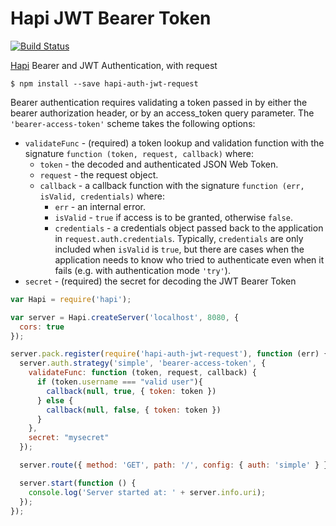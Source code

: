 # Hapi JWT Bearer Token

[![Build Status](https://travis-ci.org/JerrySievert/hapi-auth-jwt.svg?branch=master)](https://travis-ci.org/JerrySievert/hapi-auth-jwt)

[Hapi](https://github.com/spumko/hapi) Bearer and JWT Authentication, with request

```
$ npm install --save hapi-auth-jwt-request
```


Bearer authentication requires validating a token passed in by either the bearer authorization header, or by an access_token query parameter. The `'bearer-access-token'` scheme takes the following options:

- `validateFunc` - (required) a token lookup and validation function with the signature `function (token, request, callback)` where:
    - `token` - the decoded and authenticated JSON Web Token.
    - `request` - the request object.
    - `callback` - a callback function with the signature `function (err, isValid, credentials)` where:
        - `err` - an internal error.
        - `isValid` - `true` if access is to be granted, otherwise `false`.
        - `credentials` - a credentials object passed back to the application in `request.auth.credentials`. Typically, `credentials` are only
          included when `isValid` is `true`, but there are cases when the application needs to know who tried to authenticate even when it fails
          (e.g. with authentication mode `'try'`).
- `secret` - (required) the secret for decoding the JWT Bearer Token

```javascript
var Hapi = require('hapi');

var server = Hapi.createServer('localhost', 8080, {
  cors: true
});

server.pack.register(require('hapi-auth-jwt-request'), function (err) {
  server.auth.strategy('simple', 'bearer-access-token', {
    validateFunc: function (token, request, callback) {
      if (token.username === "valid user"){
        callback(null, true, { token: token })
      } else {
        callback(null, false, { token: token })
      }
    },
    secret: "mysecret"
  });

  server.route({ method: 'GET', path: '/', config: { auth: 'simple' } });

  server.start(function () {
    console.log('Server started at: ' + server.info.uri);
  });
});
```